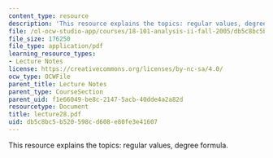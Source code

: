 ```yaml
---
content_type: resource
description: 'This resource explains the topics: regular values, degree formula.'
file: /ol-ocw-studio-app/courses/18-101-analysis-ii-fall-2005/db5c8bc5b520598cd608e80fe3e41607_lecture28.pdf
file_size: 176250
file_type: application/pdf
learning_resource_types:
- Lecture Notes
license: https://creativecommons.org/licenses/by-nc-sa/4.0/
ocw_type: OCWFile
parent_title: Lecture Notes
parent_type: CourseSection
parent_uid: f1e66049-be8c-2147-5acb-40dde4a2a82d
resourcetype: Document
title: lecture28.pdf
uid: db5c8bc5-b520-598c-d608-e80fe3e41607
---
```

This resource explains the topics: regular values, degree formula.